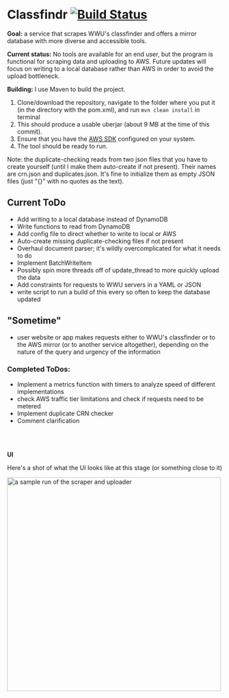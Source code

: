 # Classfindr [![Build Status](https://travis-ci.org/fmmmlee/Classfindr.svg?branch=master)](https://travis-ci.org/fmmmlee/Classfindr)

**Goal:** a service that scrapes WWU's classfinder and offers a mirror database with more diverse and accessible tools.

**Current status:** No tools are available for an end user, but the program is functional for scraping data and uploading to AWS. Future updates will focus on writing to a local database rather than AWS in order to avoid the upload bottleneck.

**Building:** I use Maven to build the project.
  1. Clone/download the repository, navigate to the folder where you put it (in the directory with the pom.xml), and run `mvn clean install` in terminal
  2. This should produce a usable uberjar (about 9 MB at the time of this commit).
  3. Ensure that you have the <a href="https://docs.aws.amazon.com/sdk-for-java/v2/developer-guide/setup-install.html">AWS SDK</a> configured on your system.
  4. The tool should be ready to run.
  
  Note: the duplicate-checking reads from two json files that you have to create yourself (until I make them auto-create if not present). Their names are crn.json and duplicates.json. It's fine to initialize them as empty JSON files (just "{}" with no quotes as the text).

## Current ToDo
- Add writing to a local database instead of DynamoDB
- Write functions to read from DynamoDB
- Add config file to direct whether to write to local or AWS
- Auto-create missing duplicate-checking files if not present
- Overhaul document parser; it's wildly overcomplicated for what it needs to do
- Implement BatchWriteItem
- Possibly spin more threads off of update_thread to more quickly upload the data
- Add constraints for requests to WWU servers in a YAML or JSON
- write script to run a build of this every so often to keep the database updated

## "Sometime"
- user website or app makes requests either to WWU's classfinder or to the AWS mirror (or to another service altogether), depending on the nature of the query and urgency of the information

### Completed ToDos:
- Implement a metrics function with timers to analyze speed of different implementations
- check AWS traffic tier limitations and check if requests need to be metered
- Implement duplicate CRN checker
- Comment clarification

<br/>
<br/>

**UI**

Here's a shot of what the UI looks like at this stage (or something close to it)
<p align="left">
  <img src="https://user-images.githubusercontent.com/30479162/57667061-20b97200-75b7-11e9-9650-8233ae3930ec.JPG" width="500" title="a sample run of the scraper and uploader">
</p>

